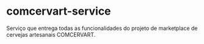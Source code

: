 # comcervart-service
Serviço que entrega todas as funcionalidades do projeto de marketplace de cervejas artesanais COMCERVART.
